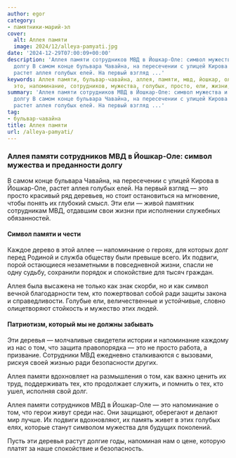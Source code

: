 ```yaml
---
author: egor
category:
- памятники-марий-эл
cover:
  alt: Аллея памяти
  image: 2024/12/alleya-pamyati.jpg
date: '2024-12-29T07:00:09+00:00'
description: 'Аллея памяти сотрудников МВД в Йошкар-Оле: символ мужества и преданности
  долгу В самом конце бульвара Чавайна, на пересечении с улицей Кирова в Йошкар-Оле,
  растет аллея голубых елей. На первый взгляд ...'
keywords: Аллея памяти, бульвар-чавайна, аллея, памяти, мвд, йошкар, оле, символ,
  это, напоминание, сотрудников, мужества, голубых, просто, ели, жизни, долг
summary: 'Аллея памяти сотрудников МВД в Йошкар-Оле: символ мужества и преданности
  долгу В самом конце бульвара Чавайна, на пересечении с улицей Кирова в Йошкар-Оле,
  растет аллея голубых елей. На первый взгляд ...'
tag:
- бульвар-чавайна
title: Аллея памяти
url: /alleya-pamyati/
---
```


### Аллея памяти сотрудников МВД в Йошкар-Оле: символ мужества и преданности долгу

В самом конце бульвара Чавайна, на пересечении с улицей Кирова в Йошкар-Оле, растет аллея голубых елей. На первый взгляд — это просто красивый ряд деревьев, но стоит остановиться на мгновение, чтобы понять их глубокий смысл. Эти ели — живой памятник сотрудникам МВД, отдавшим свои жизни при исполнении служебных обязанностей.

#### Символ памяти и чести

Каждое дерево в этой аллее — напоминание о героях, для которых долг перед Родиной и служба обществу были превыше всего. Их подвиги, порой остающиеся незаметными в повседневной жизни, спасли не одну судьбу, сохранили порядок и спокойствие для тысяч граждан.

Аллея была высажена не только как знак скорби, но и как символ вечной благодарности тем, кто пожертвовал собой ради защиты закона и справедливости. Голубые ели, величественные и устойчивые, словно олицетворяют стойкость и мужество этих людей.

#### Патриотизм, который мы не должны забывать

Эти деревья — молчаливые свидетели истории и напоминание каждому из нас о том, что защита правопорядка — это не просто работа, а призвание. Сотрудники МВД ежедневно сталкиваются с вызовами, рискуя своей жизнью ради безопасности других.

Аллея памяти вдохновляет на размышления о том, как важно ценить их труд, поддерживать тех, кто продолжает служить, и помнить о тех, кто ушел, исполняя свой долг.

Аллея памяти сотрудников МВД в Йошкар-Оле — это напоминание о том, что герои живут среди нас. Они защищают, оберегают и делают мир лучше. Их подвиги вдохновляют, их память живет в этих голубых елях, которые станут символом мужества для будущих поколений.

Пусть эти деревья растут долгие годы, напоминая нам о цене, которую платят за наше спокойствие и безопасность.